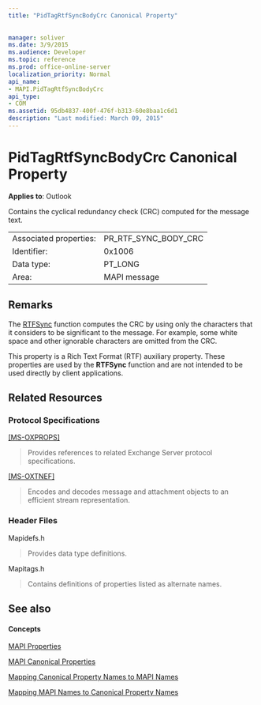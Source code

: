 ```yaml
---
title: "PidTagRtfSyncBodyCrc Canonical Property"
 
 
manager: soliver
ms.date: 3/9/2015
ms.audience: Developer
ms.topic: reference
ms.prod: office-online-server
localization_priority: Normal
api_name:
- MAPI.PidTagRtfSyncBodyCrc
api_type:
- COM
ms.assetid: 95db4837-400f-476f-b313-60e8baa1c6d1
description: "Last modified: March 09, 2015"
---
```


# PidTagRtfSyncBodyCrc Canonical Property

  
  
**Applies to**: Outlook 
  
Contains the cyclical redundancy check (CRC) computed for the message text.
  
|||
|:-----|:-----|
|Associated properties:  <br/> |PR_RTF_SYNC_BODY_CRC  <br/> |
|Identifier:  <br/> |0x1006  <br/> |
|Data type:  <br/> |PT_LONG  <br/> |
|Area:  <br/> |MAPI message  <br/> |
   
## Remarks

The [RTFSync](rtfsync.md) function computes the CRC by using only the characters that it considers to be significant to the message. For example, some white space and other ignorable characters are omitted from the CRC. 
  
This property is a Rich Text Format (RTF) auxiliary property. These properties are used by the **RTFSync** function and are not intended to be used directly by client applications. 
  
## Related Resources

### Protocol Specifications

[[MS-OXPROPS]](http://msdn.microsoft.com/library/f6ab1613-aefe-447d-a49c-18217230b148%28Office.15%29.aspx)
  
> Provides references to related Exchange Server protocol specifications.
    
[[MS-OXTNEF]](http://msdn.microsoft.com/library/1f0544d7-30b7-4194-b58f-adc82f3763bb%28Office.15%29.aspx)
  
> Encodes and decodes message and attachment objects to an efficient stream representation.
    
### Header Files

Mapidefs.h
  
> Provides data type definitions.
    
Mapitags.h
  
> Contains definitions of properties listed as alternate names.
    
## See also

#### Concepts

[MAPI Properties](mapi-properties.md)
  
[MAPI Canonical Properties](mapi-canonical-properties.md)
  
[Mapping Canonical Property Names to MAPI Names](mapping-canonical-property-names-to-mapi-names.md)
  
[Mapping MAPI Names to Canonical Property Names](mapping-mapi-names-to-canonical-property-names.md)

